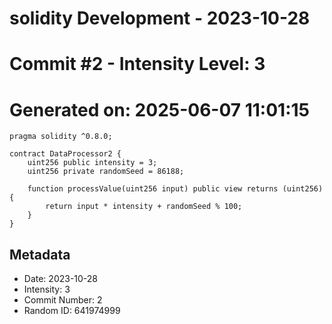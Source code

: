 ﻿# solidity Development - 2023-10-28
# Commit #2 - Intensity Level: 3
# Generated on: 2025-06-07 11:01:15
```solidity
pragma solidity ^0.8.0;

contract DataProcessor2 {
    uint256 public intensity = 3;
    uint256 private randomSeed = 86188;

    function processValue(uint256 input) public view returns (uint256) {
        return input * intensity + randomSeed % 100;
    }
}
```
## Metadata
- Date: 2023-10-28
- Intensity: 3
- Commit Number: 2
- Random ID: 641974999
